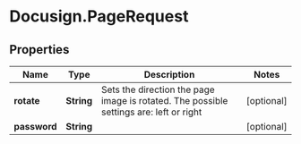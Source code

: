 # Docusign.PageRequest

## Properties
Name | Type | Description | Notes
------------ | ------------- | ------------- | -------------
**rotate** | **String** | Sets the direction the page image is rotated. The possible settings are: left or right | [optional] 
**password** | **String** |  | [optional] 


